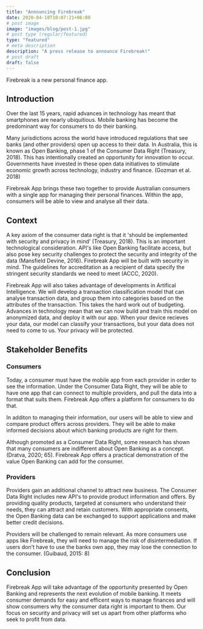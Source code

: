 ```yaml
---
title: "Announcing Firebreak"
date: 2020-04-18T10:07:21+06:00
# post image
image: "images/blog/post-1.jpg"
# post type (regular/featured)
type: "featured"
# meta description
description: "A press release to announce Firebreak!"
# post draft 
draft: false
---
```


Firebreak is a new personal finance app. 


## Introduction

Over the last 15 years, rapid advances in technology has meant that smartphones are nearly ubiquitious. Mobile banking has become the predominant way for consumers to do their banking. 

Many jurisdictions across the world have introduced regulations that see banks (and other providers) open up access to their data. In Australia, this is known as Open Banking, phase 1 of the Consumer Data Right (Treasury, 2018). This has intentionally created an opportunity for innovation to occur. Governments have invested in these open data initiatives to stimulate economic growth across technology, industry and finance. (Gozman et al. 2018)

Firebreak App brings these two together to provide Australian consumers with a single app for managing their personal finances. Within the app, consumers will be able to view and analyse all their data. 

## Context

A key axiom of the consumer data right is that it 'should be implemented with security and privacy in mind' (Treasury, 2018). This is an important technological consideration. API's like Open Banking facilitate access, but also pose key security challenges to protect the security and integrity of the data (Mansfield Devine, 2016). Firebreak App will be built with security in mind. The guidelines for accreditation as a recipient of data specify the stringent security standards we need to meet (ACCC, 2020). 

Firebreak App will also takes advantage of developments in Artifical Intelligence. We will develop a transaction classification model that can analyse transaction data, and group them into categories based on the attributes of the transaction. This takes the hard work out of budgeting. Advances in technology mean that we can now build and train this model on anonymized data, and deploy it with our app. When your device recieves your data, our model can classify your transactions, but your data does not need to come to us. Your privacy will be protected. 

## Stakeholder Benefits

### Consumers

Today, a consumer must have the mobile app from each provider in order to see the information. Under the Consumer Data Right, they will be able to have one app that can connect to multiple providers, and pull the data into a format that suits them. Firebreak App offers a platform for consumers to do that. 

In additon to managing their information, our users will be able to view and compare product offers across providers. They will be able to make informed decisions about which banking products are right for them. 

Although promoted as a Consumer Data Right, some research has shown that many consumers are indifferent about Open Banking as a concept. (Dratva, 2020; 65). Firebreak App offers a practical demonstration of the value Open Banking can add for the consumer. 

### Providers

Providers gain an additional channel to attract new business. The Consumer Data Right includes new API's to provide product information and offers. By providing quality products, targeted at consumers who understand their needs, they can attract and retain customers. With appropriate consents, the Open Banking data can be exchanged to support applications and make better credit decisions. 

Providers will be challenged to remain relevant. As more consumers use apps like Firebreak, they will need to manage the risk of disintermediation. If users don't have to use the banks own app, they may lose the connection to the consumer. (Guibaud, 2015: 8)

## Conclusion

Firebreak App will take advantage of the opportunity presented by Open Banking and represents the next evolution of mobile banking. It meets consumer demands for easy and efficent ways to manage finances and will show consumers why the consumer data right is important to them. Our focus on security and privacy will set us apart from other platforms who seek to profit from data. 
